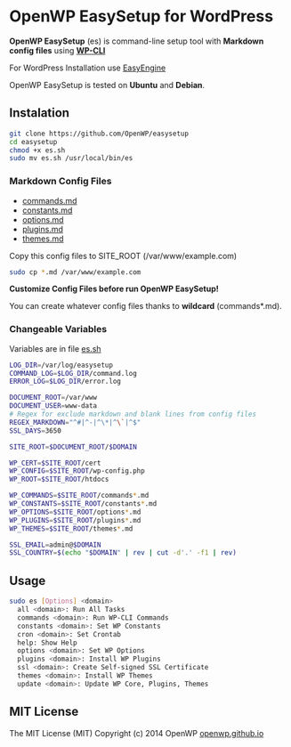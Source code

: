 # OpenWP EasySetup for WordPress

__OpenWP EasySetup__ (es) is command-line setup tool with __Markdown config files__ using __[WP-CLI](http://wp-cli.org)__

For WordPress Installation use [EasyEngine](https://github.com/rtCamp/easyengine)

OpenWP EasySetup is tested on __Ubuntu__ and __Debian__.

## Instalation

```sh
git clone https://github.com/OpenWP/easysetup
cd easysetup
chmod +x es.sh
sudo mv es.sh /usr/local/bin/es
```

### Markdown Config Files

- [commands.md](https://github.com/OpenWP/easysetup/blob/master/commands.md)
- [constants.md](https://github.com/OpenWP/easysetup/blob/master/constants.md)
- [options.md](https://github.com/OpenWP/easysetup/blob/master/options.md)
- [plugins.md](https://github.com/OpenWP/easysetup/blob/master/plugins.md)
- [themes.md](https://github.com/OpenWP/easysetup/blob/master/themes.md)

Copy this config files to SITE_ROOT (/var/www/example.com)

```sh
sudo cp *.md /var/www/example.com
```

__Customize Config Files before run OpenWP EasySetup!__

You can create whatever config files thanks to __wildcard__ (commands*.md).

### Changeable Variables

Variables are in file [es.sh](https://github.com/OpenWP/easysetup/blob/master/es.sh)

```sh
LOG_DIR=/var/log/easysetup
COMMAND_LOG=$LOG_DIR/command.log
ERROR_LOG=$LOG_DIR/error.log

DOCUMENT_ROOT=/var/www
DOCUMENT_USER=www-data
# Regex for exclude markdown and blank lines from config files
REGEX_MARKDOWN="^#|^-|^\*|^\`|^$"
SSL_DAYS=3650

SITE_ROOT=$DOCUMENT_ROOT/$DOMAIN

WP_CERT=$SITE_ROOT/cert
WP_CONFIG=$SITE_ROOT/wp-config.php
WP_ROOT=$SITE_ROOT/htdocs

WP_COMMANDS=$SITE_ROOT/commands*.md
WP_CONSTANTS=$SITE_ROOT/constants*.md
WP_OPTIONS=$SITE_ROOT/options*.md
WP_PLUGINS=$SITE_ROOT/plugins*.md
WP_THEMES=$SITE_ROOT/themes*.md

SSL_EMAIL=admin@$DOMAIN
SSL_COUNTRY=$(echo "$DOMAIN" | rev | cut -d'.' -f1 | rev)
```

## Usage

```sh
sudo es [Options] <domain>
  all <domain>: Run All Tasks
  commands <domain>: Run WP-CLI Commands
  constants <domain>: Set WP Constants
  cron <domain>: Set Crontab
  help: Show Help
  options <domain>: Set WP Options
  plugins <domain>: Install WP Plugins
  ssl <domain>: Create Self-signed SSL Certificate
  themes <domain>: Install WP Themes
  update <domain>: Update WP Core, Plugins, Themes
```

## MIT License

The MIT License (MIT) Copyright (c) 2014 OpenWP [openwp.github.io](http://openwp.github.io)

